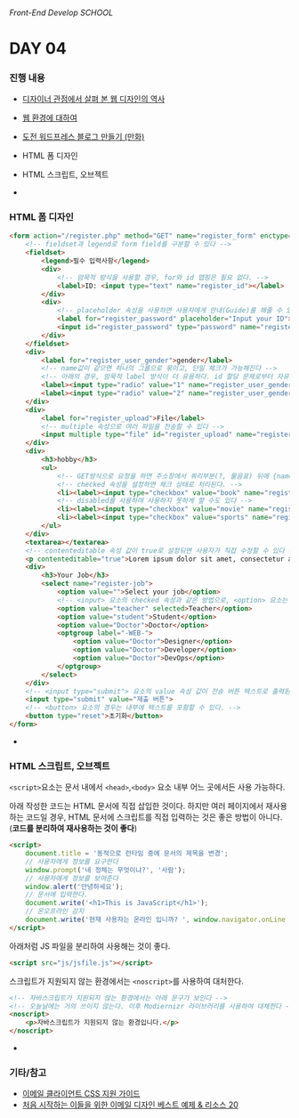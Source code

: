 ###### Front-End Develop SCHOOL

# DAY 04

### 진행 내용

- [디자이너 관점에서 살펴 본 웹 디자인의 역사](a-brief-history-of-web-design-for-designer.md)
- [웹 환경에 대하여](about-web-environment.md)
- [도전 워드프레스 블로그 만들기 (만화)](http://www.digitallife-lab.com/#!webtoon-wordpress/mkorq)
- HTML 폼 디자인
- HTML 스크립트, 오브젝트

-

### HTML 폼 디자인

```html
<form action="/register.php" method="GET" name="register_form" enctype="multipart/form-data">
	<!-- fieldset과 legend로 form field를 구분할 수 있다 -->
	<fieldset>
		<legend>필수 입력사항</legend>
		<div>
			<!-- 암묵적 방식을 사용할 경우, for와 id 맵핑은 필요 없다. -->
			<label>ID: <input type="text" name="register_id"></label>
		</div>
		<div>
			<!-- placeholder 속성을 사용하면 사용자에게 안내(Guide)를 해줄 수 있다 -->
			<label for="register_password" placeholder="Input your ID">PASSWORD</label>
			<input id="register_password" type="password" name="register_password">
		</div>
	</fieldset>
	<div>
		<label for="register_user_gender">gender</label>
		<!-- name값이 같으면 하나의 그룹으로 묶이고, 단일 체크가 가능해진다 -->
		<!-- 아래의 경우, 암묵적 label 방식이 더 유용하다. id 할당 문제로부터 자유로워진다 -->
		<label><input type="radio" value="1" name="register_user_gender">Male</label>
		<label><input type="radio" value="2" name="register_user_gender">Female</label>
	</div>
	<div>
		<label for="register_upload">File</label>
		<!-- multiple 속성으로 여러 파일을 전송할 수 있다 -->
		<input multiple type="file" id="register_upload" name="register_upload">
	</div>
	<div>
		<h3>hobby</h3>
		<ul>
			<!-- GET방식으로 요청을 하면 주소창에서 쿼리부분(?, 물음표) 뒤에 {name}={value} 형식으로 쿼리 요청하는 모습을 볼 수 있다. -->
			<!-- checked 속성을 설정하면 체크 상태로 처리된다. -->
			<li><label><input type="checkbox" value="book" name="register_hobby" checked>독서</label></li>
			<!-- disabled를 사용하여 사용하지 못하게 할 수도 있다 -->
			<li><label><input type="checkbox" value="movie" name="register_hobby" disabled>영화관람</label></li>
			<li><label><input type="checkbox" value="sports" name="register_hobby">스포츠</label></li>
		</ul>
	</div>
	<textarea></textarea>
	<!-- contenteditable 속성 값이 true로 설정되면 사용자가 직접 수정할 수 있다 -->
	<p contenteditable="true">Lorem ipsum dolor sit amet, consectetur adipisicing elit. In, blanditiis!</p>
	<div>
		<h3>Your Job</h3>
		<select name="register-job">
			<option value="">Select your job</option>
			<!-- <input> 요소의 checked 속성과 같은 방법으로, <option> 요소는 selected 속성을 설정할 수 있다 -->
			<option value="teacher" selected>Teacher</option>
			<option value="student">Student</option>
			<option value="Doctor">Doctor</option>
			<optgroup label="-WEB-">
				<option value="Doctor">Designer</option>
				<option value="Doctor">Developer</option>
				<option value="Doctor">DevOps</option>
			</optgroup>
		</select>
	</div>
	<!-- <input type="submit"> 요소의 value 속성 값이 전송 버튼 텍스트로 출력된다. -->
	<input type="submit" value="제출 버튼">
	<!-- <button> 요소의 경우는 내부에 텍스트를 포함할 수 있다. -->
	<button type="reset">초기화</button>
</form>
```

-

### HTML 스크립트, 오브젝트

`<script>`요소는 문서 내에서 `<head>`,`<body>` 요소 내부 어느 곳에서든 사용 가능하다.

아래 작성한 코드는 HTML 문서에 직접 삽입한 것이다. 하지만 여러 페이지에서 재사용하는 코드일 경우,
HTML 문서에 스크립트를 직접 입력하는 것은 좋은 방법이 아니다. (**코드를 분리하여 재사용하는 것이 좋다**)

```html
<script>
	document.title = '동적으로 런타임 중에 문서의 제목을 변경';
	// 사용자에게 정보를 요구한다
	window.prompt('네 정체는 무엇이냐?', '사람');
	// 사용자에게 정보를 보여준다
	window.alert('안녕하세요');
	// 문서에 입력한다.
	document.write('<h1>This is JavaScript</h1>');
	// 온오프라인 감지
	document.write('현재 사용자는 온라인 입니까? ', window.navigator.onLine ? '네, 온라인 입니다': '아니오, 오프라인입니다');
</script>
```

아래처럼 JS 파일을 분리하여 사용해는 것이 좋다.

```html
<script src="js/jsfile.js"></script>
```

스크립트가 지원되지 않는 환경에서는 `<noscript>`를 사용하여 대처한다.

```html
<!-- 자바스크립트가 지원되지 않는 환경에서는 아래 문구가 보인다 -->
<!-- 오늘날에는 거의 쓰이지 않는다. 이후 Modiernizr 라이브러리를 사용하여 대체한다 -->
<noscript>
	<p>자바스크립트가 지원되지 않는 환경입니다.</p>
</noscript>
```

-

### 기타/참고

- [이메일 클라이언트 CSS 지원 가이드](http://cafe.naver.com/webstandardproject.cafe?iframe_url=/ArticleRead.nhn%3Fclubid=18695505%26page=1%26inCafeSearch=true%26searchBy=1%26query=%C0%CC%B8%DE%C0%CF%26includeAll=%26exclude=%26include=%26exact=%26searchdate=all%26media=0%26sortBy=date%26articleid=451%26referrerAllArticles=true)
- [처음 시작하는 이들을 위한 이메일 디자인 베스트 예제 & 리소스 20](http://cafe.naver.com/webstandardproject.cafe?iframe_url=/ArticleRead.nhn%3Fclubid=18695505%26page=1%26inCafeSearch=true%26searchBy=1%26query=%C0%CC%B8%DE%C0%CF%26includeAll=%26exclude=%26include=%26exact=%26searchdate=all%26media=0%26sortBy=date%26articleid=345%26referrerAllArticles=true)